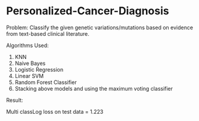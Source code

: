 # Personalized-Cancer-Diagnosis
Problem: Classify the given genetic variations/mutations based on evidence from text-based clinical literature. 

Algorithms Used: 
1. KNN
2. Naive Bayes
3. Logistic Regression
4. Linear SVM
5. Random Forest Classifier
6. Stacking above models and using the maximum voting classifier


Result:

Multi classLog loss on test data = 1.223
